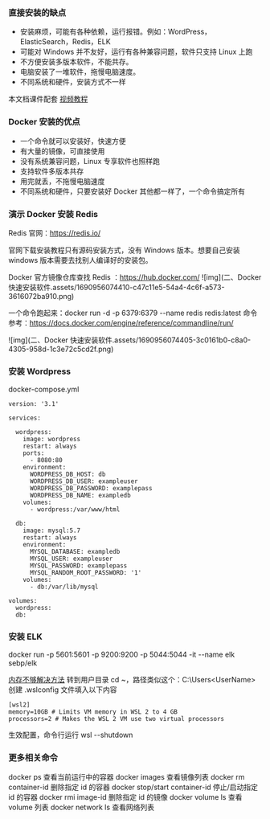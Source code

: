 ### 直接安装的缺点

- 安装麻烦，可能有各种依赖，运行报错。例如：WordPress，ElasticSearch，Redis，ELK
- 可能对 Windows 并不友好，运行有各种兼容问题，软件只支持 Linux 上跑
- 不方便安装多版本软件，不能共存。
- 电脑安装了一堆软件，拖慢电脑速度。
- 不同系统和硬件，安装方式不一样

本文档课件配套 [视频教程](https://www.bilibili.com/video/BV11L411g7U1?p=2)

### Docker 安装的优点

- 一个命令就可以安装好，快速方便
- 有大量的镜像，可直接使用
- 没有系统兼容问题，Linux 专享软件也照样跑
- 支持软件多版本共存
- 用完就丢，不拖慢电脑速度
- 不同系统和硬件，只要安装好 Docker 其他都一样了，一个命令搞定所有

### 演示 Docker 安装 Redis

Redis 官网：https://redis.io/

官网下载安装教程只有源码安装方式，没有 Windows 版本。想要自己安装 windows 版本需要去找别人编译好的安装包。

Docker 官方镜像仓库查找 Redis ：https://hub.docker.com/
![img](二、Docker 快速安装软件.assets/1690956074410-c47c11e5-54a4-4c6f-a573-3616072ba910.png)

一个命令跑起来：docker run -d -p 6379:6379 --name redis redis:latest
命令参考：https://docs.docker.com/engine/reference/commandline/run/

![img](二、Docker 快速安装软件.assets/1690956074405-3c0161b0-c8a0-4305-958d-1c3e72c5cd2f.png)

### 安装 Wordpress

docker-compose.yml

```plain
version: '3.1'

services:

  wordpress:
    image: wordpress
    restart: always
    ports:
      - 8080:80
    environment:
      WORDPRESS_DB_HOST: db
      WORDPRESS_DB_USER: exampleuser
      WORDPRESS_DB_PASSWORD: examplepass
      WORDPRESS_DB_NAME: exampledb
    volumes:
      - wordpress:/var/www/html

  db:
    image: mysql:5.7
    restart: always
    environment:
      MYSQL_DATABASE: exampledb
      MYSQL_USER: exampleuser
      MYSQL_PASSWORD: examplepass
      MYSQL_RANDOM_ROOT_PASSWORD: '1'
    volumes:
      - db:/var/lib/mysql

volumes:
  wordpress:
  db:
```

### 安装 ELK

docker run -p 5601:5601 -p 9200:9200 -p 5044:5044 -it --name elk sebp/elk

[内存不够解决方法](https://docs.microsoft.com/en-us/windows/wsl/wsl-config#global-configuration-options-with-wslconfig)
转到用户目录 cd ~，路径类似这个：C:\Users\<UserName>
创建 .wslconfig 文件填入以下内容

```plain
[wsl2]
memory=10GB # Limits VM memory in WSL 2 to 4 GB
processors=2 # Makes the WSL 2 VM use two virtual processors
```

生效配置，命令行运行 wsl --shutdown

### 更多相关命令

docker ps 查看当前运行中的容器
docker images 查看镜像列表
docker rm container-id 删除指定 id 的容器
docker stop/start container-id 停止/启动指定 id 的容器
docker rmi image-id 删除指定 id 的镜像
docker volume ls 查看 volume 列表
docker network ls 查看网络列表